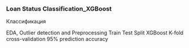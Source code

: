 ### Loan Status Classification_XGBoost

Классификация

EDA, Outlier detection and Preprocessing
Train Test Split
XGBoost K-fold cross-validation
95% prediction accuracy
